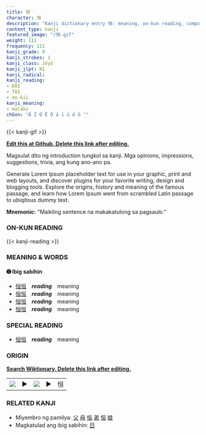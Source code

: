 ```yaml
---
title: 恒
character: 恒
description: "Kanji dictionary entry 恒: meaning, on-kun reading, compounds, origin, related kanji"
content_type: kanji
featured_image: "/恒.gif"
weight: 111
frequency: 111
kanji_grade: 0
kanji_strokes: 1
kanji_class: Jōyō
kanji_jlpt: N1
kanji_radical: 
kanji_reading: 
- DAI
- TAI
- oo-kii
kanji_meaning:
- malaki
chōon: "Ā Ī Ū Ē Ō ā ī ū ē ō ’"
---
```

[//]: # (Don't edit the line below. Kanji animated GIF code is automatically generated.)
{{< kanji-gif >}}

[//]: # (Edit below this line.)

**[Edit this at Github. Delete this link after editing.](https://github.com/tim0g/tim/tree/main/content/kanji/恒/index.md)**

Magsulat dito ng introduction tungkol sa kanji. Mga opinions, impressions, suggestions, trivia, ang kung ano-ano pa.

Generate Lorem Ipsum placeholder text for use in your graphic, print and web layouts, and discover plugins for your favorite writing, design and blogging tools. Explore the origins, history and meaning of the famous passage, and learn how Lorem Ipsum went from scrambled Latin passage to ubiqitous dummy text.
 
**Mnemonic:** "Maikling sentence na makakatulong sa pagsaulo."

### ON-KUN READING

[//]: # (Don't edit the line below. ON-KUN READING code is automatically generated.)
{{< kanji-reading >}}

### MEANING & WORDS

#### ➊ **Ibig sabihin**
  - [恒](../恒)[恒](../恒)　***reading***　meaning
  - [恒](../恒)[恒](../恒)　***reading***　meaning
  - [恒](../恒)[恒](../恒)　***reading***　meaning
  - [恒](../恒)[恒](../恒)　***reading***　meaning

### SPECIAL READING
  - [恒](../恒)[恒](../恒)　***reading***　meaning

### ORIGIN

**[Search Wiktionary. Delete this link after editing.](https://wiktionary.org/wiki/恒)**
<table class="kanji-table"><tr><td>
<img src="60px-恒-bronze.svg.png">
</td><td>▶</td><td>
<img src="60px-恒-oracle.svg.png">
</td><td>▶</td>
<td class="kanji-origin">恒</td>
</tr></table>

### RELATED KANJI
- Miyembro ng pamilya: [父](../父) [母](../母) [恒](../恒) [弟](../弟) [恒](../恒) [娘](../娘)
- Magkatulad ang ibig sabihin: [日](../日)
